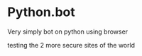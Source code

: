 # Python.bot
Very simply bot on python using browser

testing the 2 more secure sites of the world

